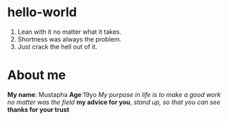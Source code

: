 # hello-world
1. Lean with it no matter what it takes.
2. Shortness was always the problem. 
3. Just crack the hell out of it.
# About me 

**My name**: Mustapha
**Age**:19yo 
   _My purpose in life is to make a good work no matter was the field_
       **my advice for you**, _stand up, so that you can see_
                  __thanks for your trust__
            

